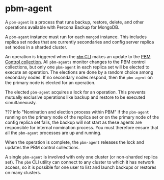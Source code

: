 # pbm-agent

A `pbm-agent` is a process that runs backup, restore, delete, and other operations available with Percona Backup for MongoDB.

A `pbm-agent` instance must run for each `mongod` instance. This includes replica set nodes that are currently secondaries and config server replica set nodes in a sharded cluster.

An operation is triggered when the [`pbm` CLI](../reference/glossary.md#pbm-cli) makes an update to the [PBM Control collection](../reference/glossary.md#pbm-control-collections). All `pbm-agents` monitor changes to the PBM control collections, but only one `pbm-agent` in each replica set will be elected to execute an operation. The elections are done by a random choice among secondary nodes. If no secondary nodes respond, then the `pbm-agent` on the primary node is elected for an operation.

The elected `pbm-agent` acquires a lock for an operation. This prevents mutually exclusive operations like backup and restore to be executed simultaneously.

??? info "Nomination and election process within PBM"
     If the `pbm-agent` running on the primary node of the replica set or on the primary node of the config replica set fails, the backup will not start as these agents are responsible for internal nomination process. You must therefore ensure that all the `pbm-agent` processes are up and running.

When the operation is complete, the `pbm-agent` releases the lock and updates the PBM control collections.

A single `pbm-agent` is involved with only one cluster (or non-sharded replica set). The `pbm` CLI utility can connect to any cluster to which it has network access, so it is possible for one user to list and launch backups or restores on many clusters.
